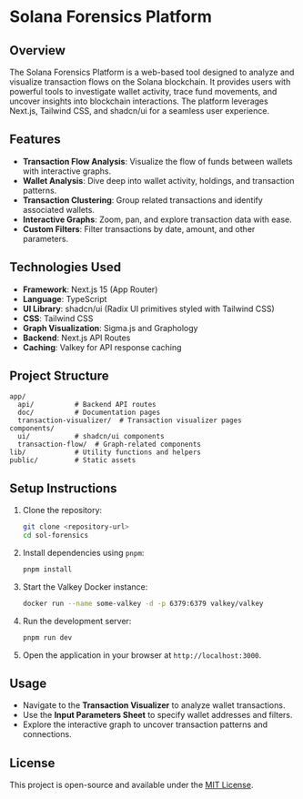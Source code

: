 # Solana Forensics Platform

## Overview

The Solana Forensics Platform is a web-based tool designed to analyze and visualize transaction flows on the Solana blockchain. It provides users with powerful tools to investigate wallet activity, trace fund movements, and uncover insights into blockchain interactions. The platform leverages Next.js, Tailwind CSS, and shadcn/ui for a seamless user experience.

## Features

- **Transaction Flow Analysis**: Visualize the flow of funds between wallets with interactive graphs.
- **Wallet Analysis**: Dive deep into wallet activity, holdings, and transaction patterns.
- **Transaction Clustering**: Group related transactions and identify associated wallets.
- **Interactive Graphs**: Zoom, pan, and explore transaction data with ease.
- **Custom Filters**: Filter transactions by date, amount, and other parameters.

## Technologies Used

- **Framework**: Next.js 15 (App Router)
- **Language**: TypeScript
- **UI Library**: shadcn/ui (Radix UI primitives styled with Tailwind CSS)
- **CSS**: Tailwind CSS
- **Graph Visualization**: Sigma.js and Graphology
- **Backend**: Next.js API Routes
- **Caching**: Valkey for API response caching

## Project Structure

```
app/
  api/          # Backend API routes
  doc/          # Documentation pages
  transaction-visualizer/  # Transaction visualizer pages
components/
  ui/           # shadcn/ui components
  transaction-flow/  # Graph-related components
lib/            # Utility functions and helpers
public/         # Static assets
```

## Setup Instructions

1. Clone the repository:

   ```bash
   git clone <repository-url>
   cd sol-forensics
   ```

2. Install dependencies using `pnpm`:

   ```bash
   pnpm install
   ```

3. Start the Valkey Docker instance:

   ```bash
   docker run --name some-valkey -d -p 6379:6379 valkey/valkey
   ```

4. Run the development server:

   ```bash
   pnpm run dev
   ```

5. Open the application in your browser at `http://localhost:3000`.

## Usage

- Navigate to the **Transaction Visualizer** to analyze wallet transactions.
- Use the **Input Parameters Sheet** to specify wallet addresses and filters.
- Explore the interactive graph to uncover transaction patterns and connections.

## License

This project is open-source and available under the [MIT License](LICENSE).
